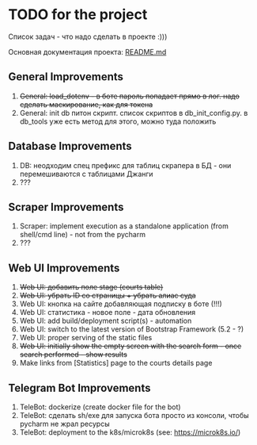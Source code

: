 # TODO for the project

Список задач - что надо сделать в проекте :)))

Основная документация проекта: [README.md](README.md)

## General Improvements

1. ~~General: load_dotenv - в боте пароль попадает прямо в лог. надо сделать маскирование, как для токена~~
2. General: init db питон скрипт. список скриптов в db_init_config.py. в db_tools уже есть метод для этого, 
   можно туда положить

## Database Improvements

1. DB: неодходим спец префикс для таблиц скрапера в БД - они перемешиваются с таблицами Джанги
2. ???

## Scraper Improvements

1. Scraper: implement execution as a standalone application (from shell/cmd line) - not from the pycharm
2. ???

## Web UI Improvements

1. ~~Web UI: добавить поле stage (courts table)~~
2. ~~Web UI: убрать ID со страницы + убрать алиас суда~~
3. Web UI: кнопка на сайте добавляющая подписку в боте (!!!)
4. Web UI: статистика - новое поле - дата обновления
5. Web UI: add build/deployment script(s) - automation
6. Web UI: switch to the latest version of Bootstrap Framework (5.2 - ?)
7. Web UI: proper serving of the static files
8. ~~Web UI: initially show the empty screen with the search form - once search performed - show results~~
9. Make links from [Statistics] page to the courts details page

## Telegram Bot Improvements

1. TeleBot: dockerize (create docker file for the bot)
2. TeleBot: сделать sh/exe для запуска бота просто из консоли, чтобы pycharm не жрал ресурсы
3. TeleBot: deployment to the k8s/microk8s (see: https://microk8s.io/)
